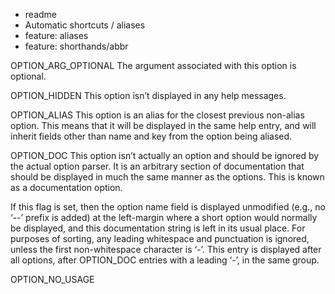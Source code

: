 - readme
- Automatic shortcuts / aliases
- feature: aliases
- feature: shorthands/abbr

OPTION_ARG_OPTIONAL
The argument associated with this option is optional.

OPTION_HIDDEN
This option isn’t displayed in any help messages.

OPTION_ALIAS
This option is an alias for the closest previous non-alias option. This means that it will be displayed in the same help entry, and will inherit fields other than name and key from the option being aliased.

OPTION_DOC
This option isn’t actually an option and should be ignored by the actual option parser. It is an arbitrary section of documentation that should be displayed in much the same manner as the options. This is known as a documentation option.

If this flag is set, then the option name field is displayed unmodified (e.g., no ‘--’ prefix is added) at the left-margin where a short option would normally be displayed, and this documentation string is left in its usual place. For purposes of sorting, any leading whitespace and punctuation is ignored, unless the first non-whitespace character is ‘-’. This entry is displayed after all options, after OPTION_DOC entries with a leading ‘-’, in the same group.

OPTION_NO_USAGE
